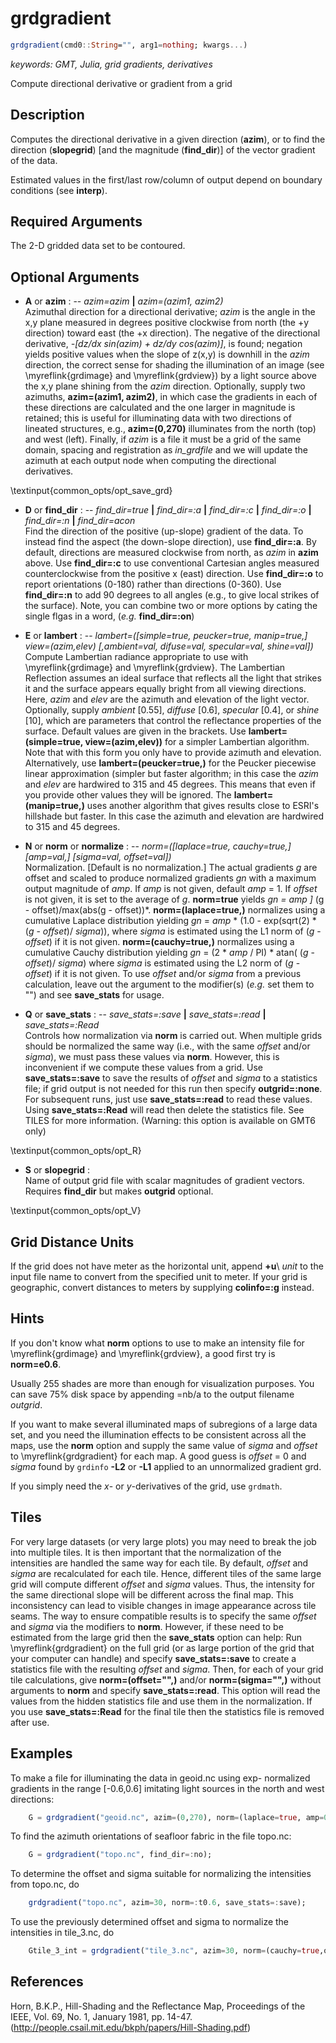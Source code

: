 # grdgradient

```julia
grdgradient(cmd0::String="", arg1=nothing; kwargs...)
```

*keywords: GMT, Julia, grid gradients, derivatives*

Compute directional derivative or gradient from a grid

Description
-----------

Computes the directional derivative in a given direction (**azim**), or to find the direction (**slopegrid**) [and the magnitude (**find_dir**)] of the vector gradient of the data.

Estimated values in the first/last row/column of output depend on boundary conditions (see **interp**). 

Required Arguments
------------------

The 2-D gridded data set to be contoured.

Optional Arguments
------------------

- **A** or **azim** : -- *azim=azim* **|** *azim=(azim1, azim2)*\
    Azimuthal direction for a directional derivative; *azim* is the angle in the x,y plane measured in degrees positive clockwise from north (the +y direction) toward east (the +x direction). The negative of the directional derivative, *-[dz/dx sin(azim) + dz/dy cos(azim)]*, is found; negation yields positive values when the slope of z(x,y) is downhill in the *azim* direction, the correct sense for shading the illumination of an image (see \myreflink{grdimage} and \myreflink{grdview}) by a light source above the x,y plane shining from the *azim* direction. Optionally, supply two azimuths, **azim=(azim1, azim2)**, in which case the gradients in each of these directions are calculated and the one larger in magnitude is retained; this is useful for illuminating data with two directions of lineated structures, e.g., **azim=(0,270)** illuminates from the north (top) and west (left).  Finally, if *azim* is a file it must be a grid of the same domain, spacing and registration as *in\_grdfile* and we will update the azimuth at each output node when computing the directional derivatives.

\textinput{common_opts/opt_save_grd}

- **D** or **find\_dir** : -- *find\_dir=true* **|** *find\_dir=:a* **|** *find\_dir=:c* **|** *find\_dir=:o* **|** *find\_dir=:n* **|** *find\_dir=acon*\
    Find the direction of the positive (up-slope) gradient of the data. To instead find the aspect (the down-slope direction), use **find\_dir=:a**. By default, directions are measured clockwise from north, as *azim* in **azim** above. Use **find\_dir=:c** to use conventional Cartesian angles measured counterclockwise from the positive x (east) direction. Use **find\_dir=:o** to report orientations (0-180) rather than directions (0-360). Use **find\_dir=:n** to add 90 degrees to all angles (e.g., to give local strikes of the surface). Note, you can combine two or more options by cating the single flgas in a word, (*e.g.* **find\_dir=:on**)

- **E** or **lambert** : -- *lambert=([simple=true, peucker=true, manip=true,] view=(azim,elev) [,ambient=val, difuse=val, specular=val, shine=val])*\
    Compute Lambertian radiance appropriate to use with \myreflink{grdimage} and \myreflink{grdview}. The Lambertian Reflection assumes an ideal surface that reflects all the light that strikes it and the surface appears equally bright from all viewing directions. Here, *azim* and *elev* are the azimuth and elevation of the light vector. Optionally, supply *ambient* [0.55], *diffuse* [0.6], *specular* [0.4], or *shine* [10], which are parameters that control the reflectance properties of the surface. Default values are given in the brackets. Use **lambert=(simple=true, view=(azim,elev))** for a simpler Lambertian algorithm. Note that with this form you only have to provide azimuth and elevation. Alternatively, use **lambert=(peucker=true,)** for the Peucker piecewise linear approximation (simpler but faster algorithm; in this case the *azim* and *elev* are hardwired to 315 and 45 degrees. This means that even if you provide other values they will be ignored. The **lambert=(manip=true,)** uses another algorithm that gives results close to ESRI's hillshade but faster. In this case the azimuth and elevation are hardwired to 315 and 45 degrees.

- **N** or **norm** or **normalize** : -- *norm=([laplace=true, cauchy=true,] [amp=val,] [sigma=val, offset=val])*\
    Normalization. [Default is no normalization.] The actual gradients *g* are offset and scaled to produce normalized gradients *gn* with a maximum output magnitude of *amp*. If *amp* is not given, default *amp* = 1. If *offset* is not given, it is set to the average of *g*. **norm=true** yields *gn = amp ]* (g - offset)/max(abs(g - offset))*. **norm=(laplace=true,)** normalizes using a cumulative Laplace distribution yielding *gn* = *amp* \* (1.0 - exp(sqrt(2) \* (*g* - *offset*)/ *sigma*)), where *sigma* is estimated using the L1 norm of (*g* - *offset*) if it is not given. **norm=(cauchy=true,)** normalizes using a cumulative Cauchy distribution yielding *gn* = (2 \* *amp* / PI) \* atan( (*g* - *offset*)/ *sigma*) where *sigma* is estimated using the L2 norm of (*g* - *offset*) if it is not given. To use *offset* and/or *sigma* from a previous calculation, leave out the argument to the modifier(s) (*e.g.* set them to "") and see **save\_stats** for usage.

- **Q** or **save\_stats** : -- *save\_stats=:save* **|** *save\_stats=:read* **|** *save\_stats=:Read*\
    Controls how normalization via **norm** is carried out.  When multiple grids should be normalized the same way (i.e., with the same *offset* and/or *sigma*), we must pass these values via **norm**.  However, this is inconvenient if we compute these values from a grid. Use **save\_stats=:save** to save the results of *offset* and *sigma* to a statistics file; if grid output is not needed for this run then specify **outgrid=:none**. For subsequent runs, just use **save\_stats=:read** to read these values. Using **save\_stats=:Read** will read then delete the statistics file. See TILES for more information. (Warning: this option is available on GMT6 only)

\textinput{common_opts/opt_R}

- **S** or **slopegrid** :\
    Name of output grid file with scalar magnitudes of gradient vectors. Requires **find\_dir** but makes **outgrid** optional. 

\textinput{common_opts/opt_V}

Grid Distance Units
-------------------

If the grid does not have meter as the horizontal unit, append **+u**\ *unit* to the input file name to convert from the specified unit to meter. If your grid is geographic, convert distances to meters by supplying **colinfo=:g** instead.

Hints
-----

If you don't know what **norm** options to use to make an intensity file for \myreflink{grdimage} and \myreflink{grdview}, a good first try is **norm=e0.6**.

Usually 255 shades are more than enough for visualization purposes. You can save 75% disk space by appending =nb/a to the output filename *outgrid*.

If you want to make several illuminated maps of subregions of a large data set, and you need the illumination effects to be consistent across all the maps, use the **norm** option and supply the same value of *sigma* and *offset* to \myreflink{grdgradient} for each map. A good guess is *offset* = 0 and *sigma* found by `grdinfo` **-L2** or **-L1** applied to an unnormalized gradient grd.

If you simply need the *x*- or *y*-derivatives of the grid, use `grdmath`.

Tiles
-----

For very large datasets (or very large plots) you may need to break the job into multiple tiles. It is then important that the normalization of the intensities are handled the same way for each tile. By default, *offset* and *sigma* are recalculated for each tile. Hence, different tiles of the same large grid will compute different *offset* and *sigma* values. Thus, the intensity for the same directional slope will be different across the final map. This inconsistency can lead to visible changes in image appearance across tile seams. The way to ensure compatible results is to specify the same *offset* and *sigma* via the modifiers to **norm**. However, if these need to be estimated from the large grid then the **save\_stats** option can help: Run \myreflink{grdgradient} on the full grid (or as large portion of the grid that your computer can handle) and specify **save\_stats=:save** to create a statistics file with the resulting *offset* and *sigma*. Then, for each of your grid tile calculations, give **norm=(offset="",)** and/or **norm=(sigma="",)** without arguments to **norm** and specify **save\_stats=:read**. This option will read the values from the hidden statistics file and use them in the normalization. If you use **save\_stats=:Read** for the final tile then the statistics file is removed after use.

Examples
--------

To make a file for illuminating the data in geoid.nc using exp- normalized gradients in the range [-0.6,0.6] imitating light sources in the north and west directions:

```julia
    G = grdgradient("geoid.nc", azim=(0,270), norm=(laplace=true, amp=0.6), Verbose=true)
```

To find the azimuth orientations of seafloor fabric in the file topo.nc:

```julia
    G = grdgradient("topo.nc", find_dir=:no);
```

To determine the offset and sigma suitable for normalizing the intensities from topo.nc, do

```julia
    grdgradient("topo.nc", azim=30, norm=:t0.6, save_stats=:save);
```

To use the previously determined offset and sigma to normalize the intensities in tile\_3.nc, do

```julia
    Gtile_3_int = grdgradient("tile_3.nc", azim=30, norm=(cauchy=true,offset="",sigma=""),save_stats=:read)
```

References
----------

Horn, B.K.P., Hill-Shading and the Reflectance Map, Proceedings of the
IEEE, Vol. 69, No. 1, January 1981, pp. 14-47.
(http://people.csail.mit.edu/bkph/papers/Hill-Shading.pdf)

